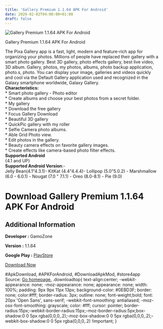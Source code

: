 ```yaml
---
title: 'Gallery Premium 1.1.64 APK For Android'
date: 2020-02-02T04:00:00+01:00
draft: false
---
```


![Gallery Premium 1.1.64 APK For Android](https://i1.wp.com/apkhome.net/wp-content/uploads/2020/02/Gallery-Premium-1.1.64.png "Gallery Premium 1.1.64 APK For Android")

  

Gallery Premium 1.1.64 APK For Android

The Pixa Gallery app is a fast, light, modern and feature-rich app for organizing your photos. Millions of people have replaced their gallery with a smart photo gallery. Best 3D gallery, photo effects gallery, best live video, 3D album. Gallery, photos, my photos, albums, photo backup application, photo.s, photo. You can display your image, galleries and videos quickly and cool via the Default Gallery application used and recognized in the Galaxy smartphone worldwide, Galaxy Gallery.  
**Characteristics:**  
\* Smart photo gallery - Photo editor  
\* Create albums and choose your best photos from a secret folder.  
\* My gallery  
\* Download the free gallery  
\* Focus Gallery Download  
\* Beautiful 3D gallery  
\* QuickPic gallery with my roller  
\* Selfie Camera photo albums.  
\* Able Grid Photo view.  
\* Edit photos in the gallery.  
\* Beauty camera effects on favorite gallery images.  
\* Create effects like camera-based photo filter effects.  
**Supported Android**  
{4.1 and UP}  
**Supported Android Version**:-  
Jelly Bean(4.1"4.3.1)- KitKat (4.4"4.4.4)- Lollipop (5.0"5.0.2) - Marshmallow (6.0 - 6.0.1) - Nougat (7.0 " 7.1.1) - Oreo (8.0-8.1) - Pie (9.0)

Download Gallery Premium 1.1.64 APK For Android
===============================================

Additional Information
----------------------

**Developer :** GamoZone

**Version :** 1.1.64

**Google Play :** [PlayStore](https://play.google.com/store/apps/details?id=com.pics.photography.photogalleryhd.gallery)

  

[Download Now](https://store4app.co/post/gallery-premium-1-1-64-apk-for-android_1580575272)

  
#ApkDownload, #APKForAndroid, #DownloadApkMod, #store4app  
Source: [Go homepage.](https://store4app.co/post/gallery-premium-1-1-64-apk-for-android_1580575272) .downloadtop{ text-align:center; -webkit-appearance: none; -moz-appearance: none; appearance: none; width: 100%; padding: 9px 9px 11px 13px; background-color: #0EBD3F; border: none; color:#fff; border-radius: 3px; outline: none; font-weight;bold; font: 20px 'Open Sans', sans-serif; -webkit-font-smoothing: antialiased; -moz-osx-font-smoothing: grayscale; color: #fff; cursor: pointer; border-radius:15px;-webkit-border-radius:15px;-moz-border-radius:5px;box-shadow:0 0 5px rgba(0,0,0,.2);-moz-box-shadow:0 0 5px rgba(0,0,0,.2);-webkit-box-shadow:0 0 5px rgba(0,0,0,.2) !important; }